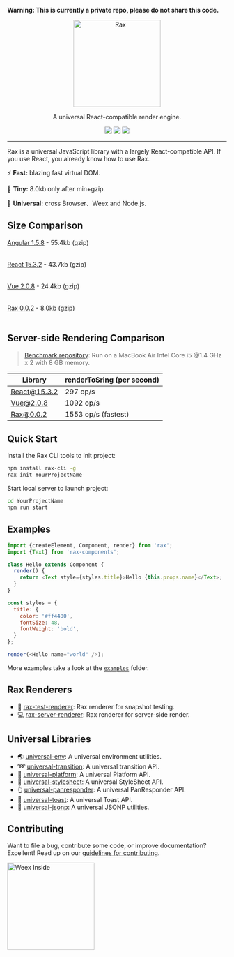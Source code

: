**Warning: This is currently a private repo, please do not share this code.**

<p align="center">
  <a href="https://rax.taobaofed.org">
    <img alt="Rax" src="https://gw.alicdn.com/L1/461/1/40137b64ab73a123e78d8246cd81c8379358c999_400x400.jpg" width="200">
  </a>
</p>

<p align="center">
A universal React-compatible render engine.
</p>

<p align="center">
<img src="https://img.shields.io/npm/l/rax.svg">
<img src="https://img.shields.io/npm/v/rax.svg">
<img src="https://img.shields.io/npm/dm/rax.svg">
</p>

---

Rax is a universal JavaScript library with a largely React-compatible API. If you use React, you already know how to use Rax.

:zap: **Fast:** blazing fast virtual DOM.

:dart: **Tiny:** 8.0kb only after min+gzip.

:art: **Universal:** cross Browser、Weex and Node.js.

## Size Comparison

[Angular 1.5.8](https://unpkg.com/angular@1.5.8/angular.min.js) - 55.4kb (gzip)

<img width="100%" height="5" src="https://cloud.githubusercontent.com/assets/2505411/20559178/59a527a0-b1ae-11e6-9b71-581323ac22f8.png">

[React 15.3.2](https://unpkg.com/react@15.3.2/dist/react.min.js) - 43.7kb (gzip)

<img width="78.88%" height="5" src="https://cloud.githubusercontent.com/assets/2505411/20559178/59a527a0-b1ae-11e6-9b71-581323ac22f8.png">

[Vue 2.0.8](https://unpkg.com/vue@2.0.8/dist/vue.min.js) - 24.4kb (gzip)

<img width="44.04%" height="5" src="https://cloud.githubusercontent.com/assets/2505411/20559178/59a527a0-b1ae-11e6-9b71-581323ac22f8.png">

[Rax 0.0.2](https://unpkg.com/rax@0.0.2/dist/rax.min.js) - 8.0kb (gzip)

<img width="14.44%" height="5" src="https://cloud.githubusercontent.com/assets/2505411/20559178/59a527a0-b1ae-11e6-9b71-581323ac22f8.png">

## Server-side Rendering Comparison
> [Benchmark repository](https://github.com/taobaofed/server-side-rendering-comparison): Run on a MacBook Air Intel Core i5 @1.4 GHz x 2 with 8 GB memory.

| Library      | renderToSring (per second)  |
|--------------|-----------------------------|
| React@15.3.2 | 297 op/s                    |
| Vue@2.0.8    | 1092 op/s                   |
| Rax@0.0.2    | 1553 op/s (fastest)         |


## Quick Start

Install the Rax CLI tools to init project:

```sh
npm install rax-cli -g
rax init YourProjectName
```

Start local server to launch project:
```sh
cd YourProjectName
npm run start
```

## Examples

```js
import {createElement, Component, render} from 'rax';
import {Text} from 'rax-components';

class Hello extends Component {
  render() {
    return <Text style={styles.title}>Hello {this.props.name}</Text>;
  }
}

const styles = {
  title: {
    color: '#ff4400',
    fontSize: 48,
    fontWeight: 'bold',
  }
};

render(<Hello name="world" />);
```

More examples take a look at the [`examples`](/examples/) folder.

## Rax Renderers

* :traffic_light: [rax-test-renderer](/packages/rax-test-renderer): Rax renderer for snapshot testing.
* :computer: [rax-server-renderer](/packages/rax-server-renderer): Rax renderer for server-side render.

## Universal Libraries

* :earth_asia: [universal-env](/packages/universal-env): A universal environment utilities.
* :loop: [universal-transition](/packages/universal-transition): A universal transition API.
* :iphone: [universal-platform](/packages/universal-platform): A universal Platform API.
* :bikini: [universal-stylesheet](/packages/universal-stylesheet): A universal StyleSheet API.
* :point_up_2: [universal-panresponder](/packages/universal-panresponder): A universal PanResponder API.
* :speech_balloon: [universal-toast](/packages/universal-panresponder): A universal Toast API.
* :postbox: [universal-jsonp](/packages/universal-jsonp): A universal JSONP utilities.

## Contributing

Want to file a bug, contribute some code, or improve documentation? Excellent! Read up on our [guidelines for contributing](./.github/CONTRIBUTING.md).

<a href="https://alibaba.github.io/weex/">
<img alt="Weex Inside" src="https://cloud.githubusercontent.com/assets/677114/21266275/575eabee-c3e0-11e6-92d2-ad57e99372f2.png" width="200">
</a>
